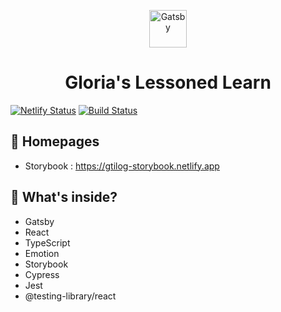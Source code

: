 <p align="center">
  <a href="https://www.gatsbyjs.org">
    <img alt="Gatsby" src="https://www.gatsbyjs.org/monogram.svg" width="60" />
  </a>
</p>
<h1 align="center">
  Gloria's Lessoned Learn
</h1>

[![Netlify Status](https://api.netlify.com/api/v1/badges/0c173e77-2b08-479c-9002-08cbdde55ddd/deploy-status)](https://app.netlify.com/sites/gtilog/deploys)
[![Build Status](https://travis-ci.com/gloriaJun/gloria-tilog.svg?branch=master)](https://travis-ci.com/gloriaJun/gloria-tilog)

## 🚀 Homepages

- Storybook : https://gtilog-storybook.netlify.app

## 🧐 What's inside?

- Gatsby
- React
- TypeScript
- Emotion
- Storybook
- Cypress
- Jest
- @testing-library/react
